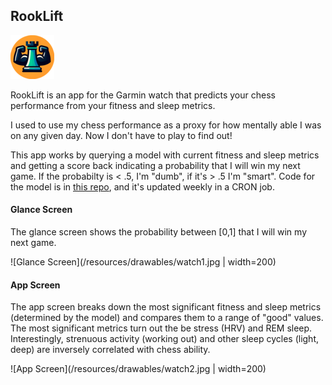 ## RookLift
![RookLift Logo](/resources/drawables/orange.png)

RookLift is an app for the Garmin watch that predicts your chess performance from your fitness and sleep metrics.

I used to use my chess performance as a proxy for how mentally able I was on any given day. Now I don't have to play to find out!

This app works by querying a model with current fitness and sleep metrics and getting a score back indicating a probability that I will win my next game. If the probabilty is < .5, I'm "dumb", if it's > .5 I'm "smart". Code for the model is in [this repo](https://github.com/dmvaldman/Rooklift), and it's updated weekly in a CRON job.

#### Glance Screen
The glance screen shows the probability between [0,1] that I will win my next game.

![Glance Screen](/resources/drawables/watch1.jpg | width=200)

#### App Screen
The app screen breaks down the most significant fitness and sleep metrics (determined by the model) and compares them to a range of "good" values. The most significant metrics turn out the be stress (HRV) and REM sleep. Interestingly, strenuous activity (working out) and other sleep cycles (light, deep) are inversely correlated with chess ability.

![App Screen](/resources/drawables/watch2.jpg | width=200)